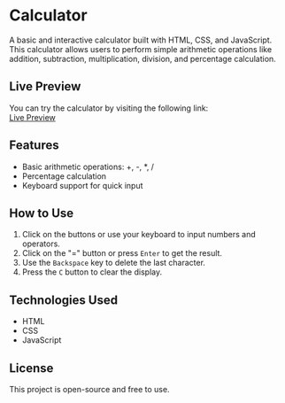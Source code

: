 # Calculator

A basic and interactive calculator built with HTML, CSS, and JavaScript. This calculator allows users to perform simple arithmetic operations like addition, subtraction, multiplication, division, and percentage calculation.

## Live Preview

You can try the calculator by visiting the following link:  
[Live Preview](https://medbouali.github.io/calculator/)

## Features

- Basic arithmetic operations: +, -, *, /
- Percentage calculation
- Keyboard support for quick input

## How to Use

1. Click on the buttons or use your keyboard to input numbers and operators.
2. Click on the "=" button or press `Enter` to get the result.
3. Use the `Backspace` key to delete the last character.
4. Press the `C` button to clear the display.

## Technologies Used

- HTML
- CSS
- JavaScript

## License

This project is open-source and free to use.
